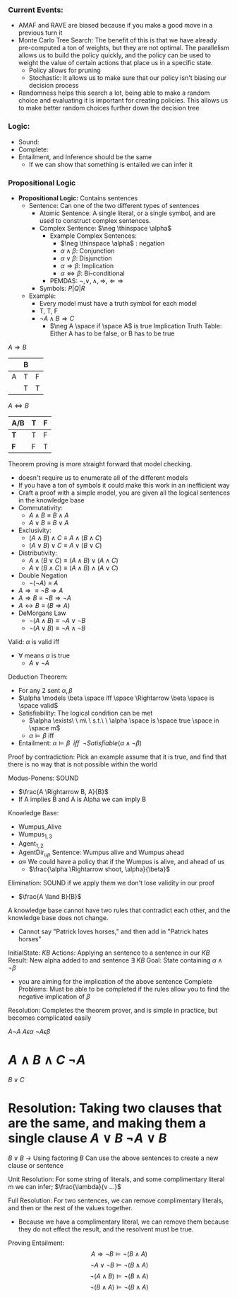 ### Current Events:
* AMAF and RAVE are biased because if you make a good move in a previous turn it 
* Monte Carlo Tree Search: The benefit of this is that we have already pre-computed a ton of weights, but they are not optimal. The parallelism allows us to build the policy quickly, and the policy can be used to weight the value of certain actions that place us in a specific state.
	* Policy allows for pruning
	* Stochastic: It allows us to make sure that our policy isn't biasing our decision process 
* Randomness helps this search a lot, being able to make a random choice and evaluating it is important for creating policies. This allows us to make better random choices further down the decision tree

### Logic:
* Sound:
* Complete:
* Entailment, and Inference should be the same
	* If we can show that something is entailed we can infer it

### Propositional Logic
* **Propositional Logic:** Contains sentences 
	* Sentence: Can one of the two different types of sentences
		* Atomic Sentence: A single literal, or a single symbol, and are used to construct complex sentences.
		* Complex Sentence: $\neg \thinspace \alpha$
			* Example Complex Sentences:
				* $\neg \thinspace \alpha$ : negation
				* $\alpha \land \beta$: Conjunction
				* $\alpha \lor \beta$: Disjunction
				* $\alpha \Rightarrow \beta$: Implication
				* $\alpha \Leftrightarrow \beta$: Bi-conditional
			* PEMDAS: $\neg, \lor, \land, \Rightarrow, \Leftarrow \Rightarrow$
		* Symbols: $P|Q|R$
	* Example:
		* Every model must have a truth symbol for each model
		* T,       T,       F
		* $\neg A \land B \Rightarrow C$ 
			* $\neg A \space if \space A$  is true
Implication Truth Table: Either A has to be false, or B has to be true

$A \Rightarrow B$

|     | B   |     |
| --- | --- | --- |
| A   | T   | F   |
|     | T   | T   |
$A \Leftrightarrow B$

| A/B   | **T** | **F** |
| ----- | ----- | ----- |
| **T** | T     | F     |
| **F** | F     | T     |

Theorem proving is more straight forward that model checking.
* doesn't require us to enumerate all of the different models
* If you have a ton of symbols it could make this work in an inefficient way
* Craft a proof with a simple model, you are given all the logical sentences in the knowledge base
* Commutativity:
	* $A \land B \equiv B \land A$
	* $A \lor B \equiv B \lor A$
* Exclusivity:
	* $(A \land B) \land C \equiv A \land (B \land C)$
	* $(A \lor B) \lor C \equiv A \lor (B \lor C)$
* Distributivity:
	* $A \land (B \lor C) \equiv (A \land B) \lor (A \land C)$
	* $A \lor (B \land C) \equiv (A \land B) \land (A \lor C)$
* Double Negation
	* $\neg (\neg A) \equiv A$
* $A \Rightarrow \equiv \neg B \Rightarrow A$
* $A \Rightarrow B \equiv \neg B \Rightarrow \neg A$
* $A \leftrightarrow B \equiv (B \Rightarrow A)$
* DeMorgans Law
	* $\neg (A \land B) \equiv \neg A \lor \neg B$
	* $\neg(A \lor B) \equiv \neg A \land \neg B$

Valid: $\alpha$ is valid iff
* $\forall$ means $\alpha$ is true
	* $A \lor \neg A$

Deduction Theorem:
* For any 2 sent $\alpha, \beta$
* $\alpha \models \beta \space iff \space \Rightarrow \beta \space is \space valid$
* Satisfiability: The logical condition can be met
	* $\alpha \exists\ \ m\ \ s.t.\ \ \alpha \space is \space true \space in \space m$
	* $\alpha \models \beta$  iff
*  Entailment: $\alpha \models \beta \   \ iff \  \ \neg Satisfiable(\alpha \land \neg\beta)$

Proof by contradiction: Pick an example assume that it is true, and find that there is no way that is not possible within the world

Modus-Ponens: SOUND
* $\frac{A \Rightarrow B, A}{B}$
* If A implies B and A is Alpha we can imply B

Knowledge Base:
* Wumpus_Alive
* Wumpus$_{1, 3}$
* Agent$_{1, 2}$ 
* AgentDir$_{up}$
Sentence: Wumpus alive and Wumpus ahead
* $\alpha \equiv$ We could have a policy that if the Wumpus is alive, and ahead of us
	* $\frac{\alpha \Rightarrow shoot, \alpha}{\beta}$

	
Elimination: SOUND if we apply them we don't lose validity in our proof
* $\frac{A \land B}{B}$

A knowledge base cannot have two rules that contradict each other, and the knowledge base does not change.
* Cannot say "Patrick loves horses," and then add in "Patrick hates horses"


InitialState: $KB$
Actions: Applying an sentence to a sentence in our $KB$
Result: New alpha added to  and sentence $\exists$ $KB$
Goal: State containing $\alpha \land \neg \beta$
* you are aiming for the implication of the above sentence
Complete Problems: Must be able to be completed if the rules allow you to find the negative implication of $\beta$

Resolution: Completes the theorem prover, and is simple in practice, but becomes complicated easily

$A \neg A$
$A \epsilon \alpha$
$\neg A \epsilon \beta$

$A \land B \land C$
$\neg A$
========
$B \lor C$

Resolution: Taking two clauses that are the same, and making them a single clause
$A \lor B$
$\neg A \lor B$
======
$B \lor B$ -> Using factoring
$B$
Can use the above sentences to create a new clause or sentence

Unit Resolution: For some string of literals, and some complimentary literal m we can infer; 
$\frac{\lambda}{v ...}$

Full Resolution: For two sentences, we can remove complimentary literals, and then or the rest of the values together.
* Because we have a complimentary literal, we can remove them because they do not effect the result, and the resolvent must be true.

Proving Entailment:
$$A \Rightarrow \neg B \models \neg ( B \land A)$$
$$\neg A \lor \neg B \models \neg(B \land A) $$
$$\neg(A \land B) \models \neg(B \land A)$$
$$\neg(B\land A) \models \neg(B \land A)$$

